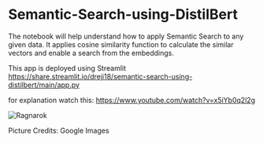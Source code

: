 # Semantic-Search-using-DistilBert

The notebook will help understand how to apply Semantic Search to any given data. It applies cosine similarity function to calculate the similar vectors and enable a search from the embeddings.

This app is deployed using Streamlit https://share.streamlit.io/dreji18/semantic-search-using-distilbert/main/app.py

for explanation watch this: https://www.youtube.com/watch?v=x5iYb0q2l2g

![Ragnarok](https://wallpapercave.com/wp/wp2497187.jpg)

Picture Credits: Google Images
